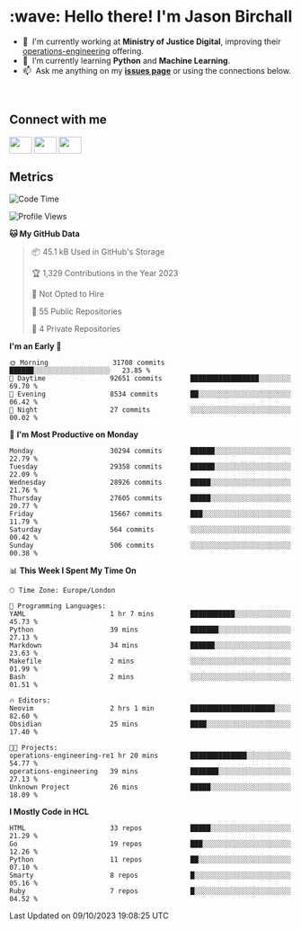 <h1 align="left" id="jason-title">:wave: Hello there! I'm Jason Birchall</h1>

- :office: &nbsp;I'm currently working at **Ministry of Justice Digital**, improving their [operations-engineering](https://github.com/ministryofjustice/operations-engineering) offering.
- :seedling: &nbsp;I’m currently learning **Python** and **Machine Learning**.
- :mailbox: &nbsp;Ask me anything on my **[issues page]** or using the connections below.


<br>

<h2>Connect with me</h2>
<p>
<a href="https://twitter.com/jsonBirchall" target="blank"><img align="center" src="https://cdn.jsdelivr.net/npm/simple-icons@3.0.1/icons/twitter.svg" alt="" height="30" width="40" /></a>
<a href="https://keybase.io/json0" target="blank"><img align="center" src="https://cdn.jsdelivr.net/npm/simple-icons@3.0.1/icons/keybase.svg" alt="" height="30" width="40" /></a>
<a href="https://www.reddit.com/user/kakorate" target="blank"><img align="center" src="https://cdn.jsdelivr.net/npm/simple-icons@3.0.1/icons/reddit.svg" alt="" height="30" width="40" /></a>
</p>

<h2>Metrics</h2>

<!--START_SECTION:waka-->
![Code Time](http://img.shields.io/badge/Code%20Time-1%2C217%20hrs%2054%20mins-blue)

![Profile Views](http://img.shields.io/badge/Profile%20Views-3-blue)

**🐱 My GitHub Data** 

> 📦 45.1 kB Used in GitHub's Storage 
 > 
> 🏆 1,329 Contributions in the Year 2023
 > 
> 🚫 Not Opted to Hire
 > 
> 📜 55 Public Repositories 
 > 
> 🔑 4 Private Repositories 
 > 
**I'm an Early 🐤** 

```text
🌞 Morning                31708 commits       ██████░░░░░░░░░░░░░░░░░░░   23.85 % 
🌆 Daytime                92651 commits       █████████████████░░░░░░░░   69.70 % 
🌃 Evening                8534 commits        ██░░░░░░░░░░░░░░░░░░░░░░░   06.42 % 
🌙 Night                  27 commits          ░░░░░░░░░░░░░░░░░░░░░░░░░   00.02 % 
```
📅 **I'm Most Productive on Monday** 

```text
Monday                   30294 commits       ██████░░░░░░░░░░░░░░░░░░░   22.79 % 
Tuesday                  29358 commits       ██████░░░░░░░░░░░░░░░░░░░   22.09 % 
Wednesday                28926 commits       █████░░░░░░░░░░░░░░░░░░░░   21.76 % 
Thursday                 27605 commits       █████░░░░░░░░░░░░░░░░░░░░   20.77 % 
Friday                   15667 commits       ███░░░░░░░░░░░░░░░░░░░░░░   11.79 % 
Saturday                 564 commits         ░░░░░░░░░░░░░░░░░░░░░░░░░   00.42 % 
Sunday                   506 commits         ░░░░░░░░░░░░░░░░░░░░░░░░░   00.38 % 
```


📊 **This Week I Spent My Time On** 

```text
🕑︎ Time Zone: Europe/London

💬 Programming Languages: 
YAML                     1 hr 7 mins         ███████████░░░░░░░░░░░░░░   45.73 % 
Python                   39 mins             ███████░░░░░░░░░░░░░░░░░░   27.13 % 
Markdown                 34 mins             ██████░░░░░░░░░░░░░░░░░░░   23.63 % 
Makefile                 2 mins              ░░░░░░░░░░░░░░░░░░░░░░░░░   01.99 % 
Bash                     2 mins              ░░░░░░░░░░░░░░░░░░░░░░░░░   01.51 % 

🔥 Editors: 
Neovim                   2 hrs 1 min         █████████████████████░░░░   82.60 % 
Obsidian                 25 mins             ████░░░░░░░░░░░░░░░░░░░░░   17.40 % 

🐱‍💻 Projects: 
operations-engineering-re1 hr 20 mins        ██████████████░░░░░░░░░░░   54.77 % 
operations-engineering   39 mins             ███████░░░░░░░░░░░░░░░░░░   27.13 % 
Unknown Project          26 mins             █████░░░░░░░░░░░░░░░░░░░░   18.09 % 
```

**I Mostly Code in HCL** 

```text
HTML                     33 repos            █████░░░░░░░░░░░░░░░░░░░░   21.29 % 
Go                       19 repos            ███░░░░░░░░░░░░░░░░░░░░░░   12.26 % 
Python                   11 repos            ██░░░░░░░░░░░░░░░░░░░░░░░   07.10 % 
Smarty                   8 repos             █░░░░░░░░░░░░░░░░░░░░░░░░   05.16 % 
Ruby                     7 repos             █░░░░░░░░░░░░░░░░░░░░░░░░   04.52 % 
```




 Last Updated on 09/10/2023 19:08:25 UTC
<!--END_SECTION:waka-->

<!-- links -->

[issues page]: https://github.com/jasonBirchall/jasonBirchall/issues "jasonBirchall/issues"
